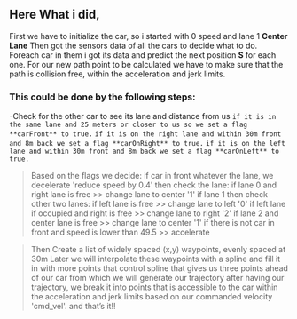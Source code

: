 ## Here What i did,
First we have to initialize the car, so i started with 0 speed and lane 1 **Center Lane**
Then got the sensors data of all the cars to decide what to do.
Foreach car in them i got its data and predict the next position **S** for each one.
For our new path point to be calculated we have to make sure that the path is collision free, within the acceleration and jerk limits.

### This could be done by the following steps:
-Check for the other car to see its lane and distance from us
`if it is in the same lane and 25 meters or closer to us so we set a flag **carFront** to true.`
`if it is on the right lane and within 30m front and 8m back we set a flag **carOnRight** to true.`
`if it is on the left lane and within 30m front and 8m back we set a flag **carOnLeft** to true.`


> Based on the flags we decide:
>    if car in front whatever the lane, we decelerate 'reduce speed by 0.4'
>    then check the lane:
>        if lane 0 and right lane is free >> change lane to center '1'
>        if lane 1 then check other two lanes:
>            if left lane is free >> change lane to left '0'
>            if left lane if occupied and right is free >> change lane to right '2'
>        if lane 2 and center lane is free >> change lane to center '1'
>    if there is not car in front and speed is lower than 49.5 >> accelerate

>Then Create a list of widely spaced (x,y) waypoints, evenly spaced at 30m Later we will interpolate these waypoints with a spline and fill it in with more points that control spline
that gives us three points ahead of our car from which we will generate our trajectory
after having our trajectory, we break it into points that is accessible to the car within the acceleration and jerk limits based on our commanded velocity 'cmd_vel'.
and that’s it!!
